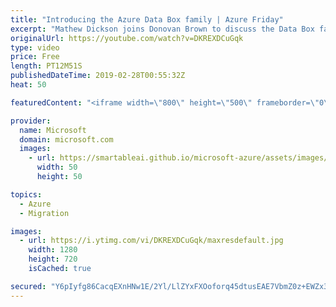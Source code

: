 ```yaml
---
title: "Introducing the Azure Data Box family | Azure Friday"
excerpt: "Mathew Dickson joins Donovan Brown to discuss the Data Box family of solutions to meet the challenge of moving data to the cloud. Azure Data Box offline devices help you transfer large amounts of data to Azure when the network isn't an option. Data Box online products act as network storage gateways"
originalUrl: https://youtube.com/watch?v=DKREXDCuGqk
type: video
price: Free
length: PT12M51S
publishedDateTime: 2019-02-28T00:55:32Z
heat: 50

featuredContent: "<iframe width=\"800\" height=\"500\" frameborder=\"0\" src=\"https://www.youtube.com/embed/DKREXDCuGqk\" allow=\"accelerometer; autoplay; encrypted-media; gyroscope; picture-in-picture\" allowfullscreen></iframe>"

provider:
  name: Microsoft
  domain: microsoft.com
  images:
    - url: https://smartableai.github.io/microsoft-azure/assets/images/organizations/microsoft.com-50x50.jpg
      width: 50
      height: 50

topics:
  - Azure
  - Migration

images:
  - url: https://i.ytimg.com/vi/DKREXDCuGqk/maxresdefault.jpg
    width: 1280
    height: 720
    isCached: true

secured: "Y6pIyfg86CacqEXnHNw1E/2Yl/LlZYxFXOoforq45dtusEAE7VbmZ0z+EWZx3VsdeIbJNdgMPTAA3YqsgZP5HbudvBVJ+rU2WY9LFgvNb/pze2lmalAcgU0I9u5dp+hl34U+O4b+qULuAj+Ge+Vwp0L8J0LMbDV9PyRtllTFnXeHACTNPKwsyUdrUwUpTEMh5KloPMxiv4LP5fG3nGGjWOi/xFH6F9Qs/OVj2HVQ33kW8Tk10zUyYVJje41BTM9QAotiBm+vQtVaI1MtKIOrSGlWvKxwrPHsDsoAQHj75emfqLJ0DTC9QstPw47hAq0L6UwVhOV38ft6HDEGjLAh+oc3dq2djTx1bYWlXVDHC7tJiLU5RU+78L8+aw0Bh8g8kLIU5anVgfJVhWuSaheMHtSreZ+o1u+7dnf4X7ioZTM=;B4vlXkkgrLGh/jve+AX47g=="
---
```


